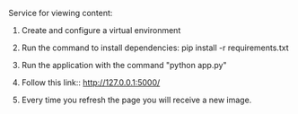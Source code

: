 Service for viewing content:

1) Create and configure a virtual environment

2)  Run the command to install dependencies: pip install -r requirements.txt

3) Run the application with the command "python app.py"

4) Follow this link:: http://127.0.0.1:5000/

5) Every time you refresh the page you will receive a new image.
